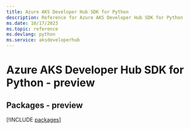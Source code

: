 ```yaml
---
title: Azure AKS Developer Hub SDK for Python
description: Reference for Azure AKS Developer Hub SDK for Python
ms.date: 10/17/2023
ms.topic: reference
ms.devlang: python
ms.service: aksdeveloperhub
---
```

# Azure AKS Developer Hub SDK for Python - preview
## Packages - preview
[!INCLUDE [packages](aks-developer-hub-index.md)]